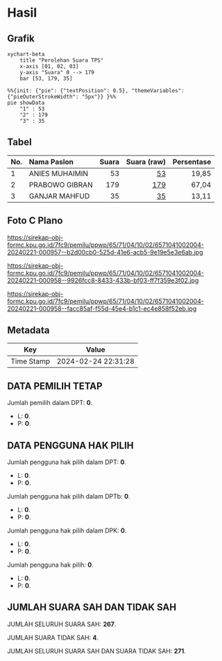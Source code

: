 # Hasil

## Grafik

```mermaid
xychart-beta
    title "Perolehan Suara TPS"
    x-axis [01, 02, 03]
    y-axis "Suara" 0 --> 179
    bar [53, 179, 35]
```

```mermaid
%%{init: {"pie": {"textPosition": 0.5}, "themeVariables": {"pieOuterStrokeWidth": "5px"}} }%%
pie showData
    "1" : 53
    "2" : 179
    "3" : 35
```

## Tabel

| No. | Nama Paslon    | Suara | Suara (raw) | Persentase |
|:--- |:-------------- | -----:| -----------:| ----------:|
| 1   | ANIES MUHAIMIN | 53    | [53][p-1]   | 19,85      |
| 2   | PRABOWO GIBRAN | 179   | [179][p-2]  | 67,04      |
| 3   | GANJAR MAHFUD  | 35    | [35][p-3]   | 13,11      |


[p-1]: https://github.com/gigit-pemilu/pemilu-2024-65-kalimantan-utara/blob/main/pilpres/hitung-suara/sub/65-kalimantan-utara/sub/71-kota-tarakan/sub/04-tarakan-utara/sub/1002-juata-permai/sub/004-tps/sub/paslon-1.txt
[p-2]: https://github.com/gigit-pemilu/pemilu-2024-65-kalimantan-utara/blob/main/pilpres/hitung-suara/sub/65-kalimantan-utara/sub/71-kota-tarakan/sub/04-tarakan-utara/sub/1002-juata-permai/sub/004-tps/sub/paslon-2.txt
[p-3]: https://github.com/gigit-pemilu/pemilu-2024-65-kalimantan-utara/blob/main/pilpres/hitung-suara/sub/65-kalimantan-utara/sub/71-kota-tarakan/sub/04-tarakan-utara/sub/1002-juata-permai/sub/004-tps/sub/paslon-3.txt

## Foto C Plano

https://sirekap-obj-formc.kpu.go.id/7fc9/pemilu/ppwp/65/71/04/10/02/6571041002004-20240221-000957--b2d00cb0-525d-41e6-acb5-9e19e5e3e6ab.jpg

https://sirekap-obj-formc.kpu.go.id/7fc9/pemilu/ppwp/65/71/04/10/02/6571041002004-20240221-000958--9926fcc8-8433-433b-bf03-ff7f359e3f02.jpg

https://sirekap-obj-formc.kpu.go.id/7fc9/pemilu/ppwp/65/71/04/10/02/6571041002004-20240221-000958--facc85af-f55d-45e4-b1c1-ec4e858f52eb.jpg


## Metadata

| Key        | Value               |
| ---------- | ------------------- |
| Time Stamp | 2024-02-24 22:31:28 |


## DATA PEMILIH TETAP

Jumlah pemilih dalam DPT: **0**.
 * L: **0**.
 * P: **0**.

## DATA PENGGUNA HAK PILIH

Jumlah pengguna hak pilih dalam DPT: **0**.
 * L: **0**.
 * P: **0**.

Jumlah pengguna hak pilih dalam DPTb: **0**.
 * L: **0**.
 * P: **0**.

Jumlah pengguna hak pilih dalam DPK: **0**.
 * L: **0**.
 * P: **0**.

Jumlah pengguna hak pilih: **0**.
 * L: **0**.
 * P: **0**.

## JUMLAH SUARA SAH DAN TIDAK SAH

JUMLAH SELURUH SUARA SAH: **267**.

JUMLAH SUARA TIDAK SAH: **4**.

JUMLAH SELURUH SUARA SAH DAN SUARA TIDAK SAH: **271**.


